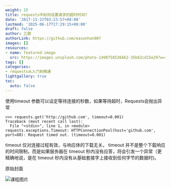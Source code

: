 ```yaml
---
weight: 15
title: requests中如何设置请求的超时时间?
date: '2017-11-22T03:23:57+08:00'
lastmod: '2025-06-17T17:29:15+08:00'
draft: false
author: 乙醇
authorLink: https://github.com/easonhan007
images: []
resources:
- name: featured-image
  src: https://images.unsplash.com/photo-1498758536662-35b82cd15e29?w=300
tags: []
categories:
- requests从入门到精通
lightgallery: true
toc:
  auto: false
---
```




使用timeout 参数可以设定等待连接的秒数，如果等待超时，Requests会抛出异常

```
>>> requests.get('http://github.com', timeout=0.001)
Traceback (most recent call last):
  File "<stdin>", line 1, in <module>
requests.exceptions.Timeout: HTTPConnectionPool(host='github.com', port=80): Request timed out. (timeout=0.001)
```

timeout 仅对连接过程有效，与响应体的下载无关。 timeout 并不是整个下载响应的时间限制，而是如果服务器在 timeout 秒内没有应答，将会引发一个异常（更精确地说，是在 timeout 秒内没有从基础套接字上接收到任何字节的数据时)。




原始封面

![课程图片](https://images.unsplash.com/photo-1498758536662-35b82cd15e29?w=300)

